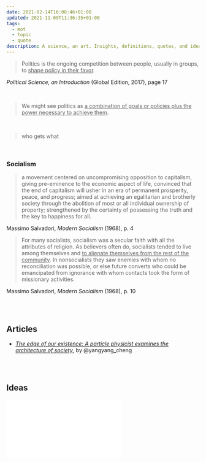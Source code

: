 ```yaml
---
date: 2021-02-14T16:08:46+01:00
updated: 2021-11-09T11:36:35+01:00
tags:
  - mot
  - topic
  - quote
description: A science, an art. Insights, definitions, quotes, and ideas about Politics.
---
```

> Politics is the ongoing competition between people, usually in groups, to <u>shape policy in their favor</u>.

<p class='cite'><cite>Political Science, an Introduction</cite> (Global Edition, 2017), page 17</p>

<br>

> We might see politics as <u>a combination of goals or policies plus the power necessary to achieve them</u>.

<br>

> who gets what

<br>

### Socialism

> a movement centered on uncompromising opposition to capitalism, giving pre-eminence to the economic aspect of life, convinced that the end of capitalism will usher in an era of permanent prosperity, peace, and progress; aimed at achieving an egalitarian and brotherly society through the abolition of most or all individual ownership of property; strengthened by the certainty of possessing the truth and the key to happiness for all.

<p class='cite'>Massimo Salvadori, <cite>Modern Socialism</cite> (1968), p. 4</p>

> For many socialists, socialism was a secular faith with all the attributes of religion. As believers often do, socialists tended to live among themselves and <u>to alienate themselves from the rest of the community</u>. In nonsocialists they saw enemies with whom no reconciliation was possible, or else future converts who could be emancipated from ignorance with whom contacts took the form of missionary activities.

<p class='cite'>Massimo Salvadori, <cite>Modern Socialism</cite> (1968), p. 10</p>

<br>
<br>

## Articles

- [<cite>The edge of our existence: A particle physicist examines the architecture of society</cite>](https://thebulletin.org/premium/2020-12/the-edge-of-our-existence-a-particle-physicist-examines-the-architecture-of-society/ 'The edge of our existence: A particle physicist examines the architecture of society'), by @yangyang_cheng

<br>
<br>

## Ideas

![Politics ideas](Politics%20ideas.md)